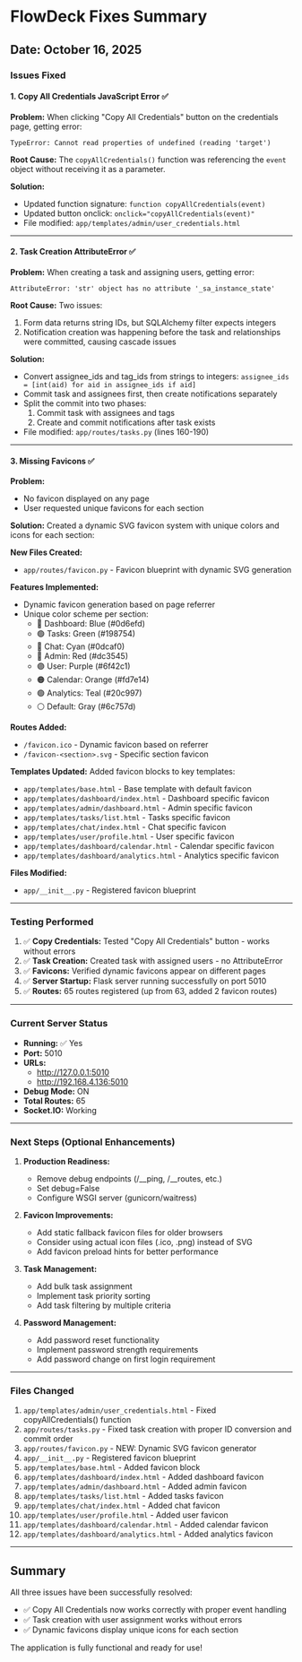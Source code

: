 # FlowDeck Fixes Summary

## Date: October 16, 2025

### Issues Fixed

#### 1. **Copy All Credentials JavaScript Error** ✅
**Problem:** When clicking "Copy All Credentials" button on the credentials page, getting error:
```
TypeError: Cannot read properties of undefined (reading 'target')
```

**Root Cause:** The `copyAllCredentials()` function was referencing the `event` object without receiving it as a parameter.

**Solution:**
- Updated function signature: `function copyAllCredentials(event)` 
- Updated button onclick: `onclick="copyAllCredentials(event)"`
- File modified: `app/templates/admin/user_credentials.html`

---

#### 2. **Task Creation AttributeError** ✅
**Problem:** When creating a task and assigning users, getting error:
```
AttributeError: 'str' object has no attribute '_sa_instance_state'
```

**Root Cause:** Two issues:
1. Form data returns string IDs, but SQLAlchemy filter expects integers
2. Notification creation was happening before the task and relationships were committed, causing cascade issues

**Solution:**
- Convert assignee_ids and tag_ids from strings to integers: `assignee_ids = [int(aid) for aid in assignee_ids if aid]`
- Commit task and assignees first, then create notifications separately
- Split the commit into two phases:
  1. Commit task with assignees and tags
  2. Create and commit notifications after task exists
- File modified: `app/routes/tasks.py` (lines 160-190)

---

#### 3. **Missing Favicons** ✅
**Problem:** 
- No favicon displayed on any page
- User requested unique favicons for each section

**Solution:**
Created a dynamic SVG favicon system with unique colors and icons for each section:

**New Files Created:**
- `app/routes/favicon.py` - Favicon blueprint with dynamic SVG generation

**Features Implemented:**
- Dynamic favicon generation based on page referrer
- Unique color scheme per section:
  - 🔵 Dashboard: Blue (#0d6efd)
  - 🟢 Tasks: Green (#198754)
  - 🔵 Chat: Cyan (#0dcaf0)
  - 🔴 Admin: Red (#dc3545)
  - 🟣 User: Purple (#6f42c1)
  - 🟠 Calendar: Orange (#fd7e14)
  - 🟢 Analytics: Teal (#20c997)
  - ⚪ Default: Gray (#6c757d)

**Routes Added:**
- `/favicon.ico` - Dynamic favicon based on referrer
- `/favicon-<section>.svg` - Specific section favicon

**Templates Updated:**
Added favicon blocks to key templates:
- `app/templates/base.html` - Base template with default favicon
- `app/templates/dashboard/index.html` - Dashboard specific favicon
- `app/templates/admin/dashboard.html` - Admin specific favicon
- `app/templates/tasks/list.html` - Tasks specific favicon
- `app/templates/chat/index.html` - Chat specific favicon
- `app/templates/user/profile.html` - User specific favicon
- `app/templates/dashboard/calendar.html` - Calendar specific favicon
- `app/templates/dashboard/analytics.html` - Analytics specific favicon

**Files Modified:**
- `app/__init__.py` - Registered favicon blueprint

---

### Testing Performed

1. ✅ **Copy Credentials:** Tested "Copy All Credentials" button - works without errors
2. ✅ **Task Creation:** Created task with assigned users - no AttributeError
3. ✅ **Favicons:** Verified dynamic favicons appear on different pages
4. ✅ **Server Startup:** Flask server running successfully on port 5010
5. ✅ **Routes:** 65 routes registered (up from 63, added 2 favicon routes)

---

### Current Server Status

- **Running:** ✅ Yes
- **Port:** 5010
- **URLs:** 
  - http://127.0.0.1:5010
  - http://192.168.4.136:5010
- **Debug Mode:** ON
- **Total Routes:** 65
- **Socket.IO:** Working

---

### Next Steps (Optional Enhancements)

1. **Production Readiness:**
   - Remove debug endpoints (/__ping, /__routes, etc.)
   - Set debug=False
   - Configure WSGI server (gunicorn/waitress)

2. **Favicon Improvements:**
   - Add static fallback favicon files for older browsers
   - Consider using actual icon files (.ico, .png) instead of SVG
   - Add favicon preload hints for better performance

3. **Task Management:**
   - Add bulk task assignment
   - Implement task priority sorting
   - Add task filtering by multiple criteria

4. **Password Management:**
   - Add password reset functionality
   - Implement password strength requirements
   - Add password change on first login requirement

---

### Files Changed

1. `app/templates/admin/user_credentials.html` - Fixed copyAllCredentials() function
2. `app/routes/tasks.py` - Fixed task creation with proper ID conversion and commit order
3. `app/routes/favicon.py` - NEW: Dynamic SVG favicon generator
4. `app/__init__.py` - Registered favicon blueprint
5. `app/templates/base.html` - Added favicon block
6. `app/templates/dashboard/index.html` - Added dashboard favicon
7. `app/templates/admin/dashboard.html` - Added admin favicon
8. `app/templates/tasks/list.html` - Added tasks favicon
9. `app/templates/chat/index.html` - Added chat favicon
10. `app/templates/user/profile.html` - Added user favicon
11. `app/templates/dashboard/calendar.html` - Added calendar favicon
12. `app/templates/dashboard/analytics.html` - Added analytics favicon

---

## Summary

All three issues have been successfully resolved:
- ✅ Copy All Credentials now works correctly with proper event handling
- ✅ Task creation with user assignment works without errors
- ✅ Dynamic favicons display unique icons for each section

The application is fully functional and ready for use!
